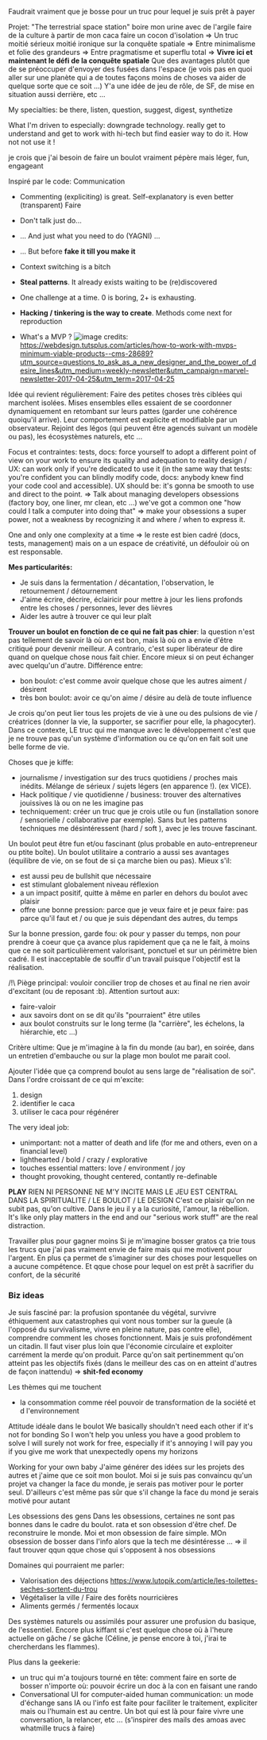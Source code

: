 Faudrait vraiment que je bosse pour un truc pour lequel je suis prêt à payer 


Projet: "The terrestrial space station"
boire mon urine avec de l'argile
faire de la culture à partir de mon caca
faire un cocon d'isolation
=> Un truc moitié sérieux moitié ironique sur la conquête spatiale
=> Entre minimalisme et folie des grandeurs
=> Entre pragmatisme et superflu total
=> **Vivre ici et maintenant le défi de la conquête spatiale**
Que des avantages plutôt que de se préoccuper d'envoyer des fusées dans l'espace (je vois pas en quoi aller sur une planète qui a de toutes façons moins de choses va aider de quelque sorte que ce soit ...)
Y'a une idée de jeu de rôle, de SF, de mise en situation aussi derrière, etc ...


My specialties: be there, listen, question, suggest, digest, synthetize

What I'm driven to especially: downgrade technology. really get to understand and get to work with hi-tech but find easier way to do it. How not not use it !

je crois que j'ai besoin de faire un boulot vraiment pépère mais léger, fun, engageant

Inspiré par le code:
Communication
- Commenting (expliciting) is great. Self-explanatory is even better (transparent)
Faire
- Don't talk just do... 
- ... And just what you need to do (YAGNI) ...
- ... But before **fake it till you make it**

- Context switching is a bitch
- **Steal patterns**. It already exists waiting to be (re)discovered
- One challenge at a time. 0 is boring, 2+ is exhausting.
- **Hacking / tinkering is the way to create**. Methods come next for reproduction  
- What's a MVP ? ![image](https://cloud.githubusercontent.com/assets/24764960/25384935/80086a7e-29c2-11e7-8464-85b4f6bef936.png)
credits: https://webdesign.tutsplus.com/articles/how-to-work-with-mvps-minimum-viable-products--cms-28689?utm_source=questions_to_ask_as_a_new_designer_and_the_power_of_desire_lines&utm_medium=weekly-newsletter&utm_campaign=marvel-newsletter-2017-04-25&utm_term=2017-04-25

Idée qui revient régulièrement:
Faire des petites choses très ciblées qui marchent isolées. Mises ensembles elles essaient de se coordonner dynamiquement en retombant sur leurs pattes (garder une cohérence quoiqu'il arrive). Leur comportement est explicite et modifiable par un observateur.
Rejoint des légos (qui peuvent être agencés suivant un modèle ou pas), les écosystèmes naturels, etc ...

Focus et contraintes:
tests, docs: force yourself to adopt a different point of view on your work to ensure its quality and adequation to reality
design / UX: can work only if you're dedicated to use it (in the same way that tests: you're confident you can blindly modify code, docs: anybody knew find your code cool and accessible). UX should be: it's gonna be smooth to use and direct to the point.
=> Talk about managing developers obsessions (factory boy, one liner, mr clean, etc ...) we've got a common one "how could I talk a computer into doing that" => make your obsessions a super power, not a weakness by recognizing it and where / when to express it.

One and only one complexity at a time => le reste est bien cadré (docs, tests, management) mais on a un espace de créativité, un défouloir où on est responsable.

**Mes particularités:**
- Je suis dans la fermentation / décantation, l'observation, le retournement / détournement
- J'aime écrire, décrire, éclairicir pour mettre à jour les liens profonds entre les choses / personnes, lever des lièvres
- Aider les autre à trouver ce qui leur plaît

**Trouver un boulot en fonction de ce qui ne fait pas chier**:
la question n'est pas tellement de savoir là où on est bon, mais là où on a envie d'être critiqué pour devenir meilleur.
A contrario, c'est super libérateur de dire quand on quelque chose nous fait chier. Encore mieux si on peut échanger avec quelqu'un d'autre.
Différence entre:
- bon boulot: c'est comme avoir quelque chose que les autres aiment / désirent
- très bon boulot: avoir ce qu'on aime / désire au delà de toute influence 

Je crois qu'on peut lier tous les projets de vie à une ou des pulsions de vie / créatrices (donner la vie, la supporter, se sacrifier pour elle, la phagocyter). 
Dans ce contexte, LE truc qui me manque avec le développement c'est que je ne trouve pas qu'un système d'information ou ce qu'on en fait soit une belle forme de vie.

Choses que je kiffe:
- journalisme / investigation sur des trucs quotidiens / proches mais inédits. Mélange de sérieux / sujets légers (en apparence !). (ex VICE). 
- Hack politique / vie quotidienne / business: trouver des alternatives jouissives là ou on ne les imagine pas
- techniquement: créer un truc que je crois utile ou fun (installation sonore / sensorielle / collaborative par exemple). Sans but les patterns techniques me désintéressent (hard / soft ), avec je les trouve fascinant.

Un boulot peut être fun et/ou fascinant (plus probable en auto-entrepreneur ou ptite boîte). Un boulot utilitaire a contrario a aussi ses avantages (équilibre de vie, on se fout de si ça marche bien ou pas). Mieux s'il:
- est aussi peu de bullshit que nécessaire
- est stimulant globalement niveau réflexion
- a un impact positif, quitte à même en parler en dehors du boulot avec plaisir
- offre une bonne pression: parce que je veux faire et je peux faire: pas parce qu'il faut et / ou que je suis dépendant des autres, du temps

Sur la bonne pression, garde fou: ok pour y passer du temps, non pour prendre à coeur que ça avance plus rapidement que ça ne le fait, à moins que ce ne soit particulièrement valorisant, ponctuel et sur un périmètre bien cadré. Il est inacceptable de souffir d'un travail puisque l'objectif est la réalisation.

/!\ Piège principal: vouloir concilier trop de choses et au final ne rien avoir d'excitant (ou de reposant :b).
Attention surtout aux:
- faire-valoir
- aux savoirs dont on se dit qu'ils "pourraient" être utiles
- aux boulot construits sur le long terme (la "carrière", les échelons, la hiérarchie, etc ...) 

Critère ultime:
Que je m'imagine à la fin du monde (au bar), en soirée, dans un entretien d'embauche ou sur la plage mon boulot me parait cool.

Ajouter l'idée que ça comprend boulot au sens large de "réalisation de soi".
Dans l'ordre croissant de ce qui m'excite:
1. design
2. identifier le caca
3. utiliser le caca pour régénérer

The very ideal job:
- unimportant: not a matter of death and life (for me and others, even on a financial level)
- lighthearted / bold / crazy / explorative
- touches essential matters: love / environment / joy
- thought provoking, thought centered, contantly re-definable

**PLAY** RIEN NI PERSONNE NE M'Y INCITE MAIS LE JEU EST CENTRAL DANS LA SPIRITUALITE / LE BOULOT / LE DESIGN
C'est ce plaisir qu'on ne subit pas, qu'on cultive. Dans le jeu il y a la curiosité, l'amour, la rébellion.
It's like only play matters in the end and our "serious work stuff" are the real distraction. 

Travailler plus pour gagner moins
Si je m'imagine bosser gratos ça trie tous les trucs que j'ai pas vraiment envie de faire mais qui me motivent pour l'argent. En plus ça permet de s'imaginer sur des choses pour lesquelles on a aucune compétence. Et qque chose pour lequel on est prêt à sacrifier du confort, de la sécurité

### Biz ideas


Je suis fasciné par: la profusion spontanée du végétal, survivre éthiquement aux catastrophes qui vont nous tomber sur la gueule (à l'opposé du survivalisme, vivre en pleine nature, pas contre elle), comprendre comment les choses fonctionnent. Mais je suis profondément un citadin.
Il faut viser plus loin que l'économie circulaire et exploiter carrément la merde qu'on produit. Parce qu'on sait pertinemment qu'on atteint pas les objectifs fixés (dans le meilleur des cas on en atteint d'autres de façon inattendu)
=> **shit-fed economy**

Les thèmes qui me touchent
- la consommation comme réel pouvoir de transformation de la société et d l'environnement


Attitude idéale dans le boulot
    We basically shouldn't need each other if it's not for bonding
    So I won't help you unless you have a good problem to solve
    I will surely not work for free, especially if it's annoying
    I will pay you if you give me work that unexpectedly opens my horizons

Working for your own baby
    J'aime générer des idées sur les projets des autres et j'aime que ce soit mon boulot.
    Moi si je suis pas convaincu qu'un projet va changer la face du monde, je serais pas motiver pour le porter seul.
    D'ailleurs c'est même pas sûr que s'il change la face du mond je serais motivé pour autant

Les obsessions des gens
    Dans les obsessions, certaines ne sont pas bonnes dans le cadre du boulot.
    rata et son obsession d'être chef. De reconstruire le monde.
    Moi et mon obsession de faire simple. MOn obsession de bosser dans l'info alors que la tech me désintéresse ...
    => il faut trouver qqun qque chose qui s'opposent à nos obsessions

Domaines qui pourraient me parler:

- Valorisation des déjections https://www.lutopik.com/article/les-toilettes-seches-sortent-du-trou
- Végétaliser la ville / Faire des forêts nourricières
- Aliments germés / fermentés locaux

Des systèmes naturels ou assimilés pour assurer une profusion du basique, de l'essentiel. Encore plus kiffant si c'est
quelque chose où à l'heure actuelle on gâche / se gâche (Céline, je pense encore à toi, j'irai te chercherdans les flammes).

Plus dans la geekerie:

- un truc qui m'a toujours tourné en tête: comment faire en sorte de bosser n'importe où: pouvoir écrire un doc à la con en faisant une rando
- Conversational UI for computer-aided human communication: un mode d'échange sans IA ou l'info est faite pour faciliter le traitement, expliciter mais ou l'humain est au centre. Un bot qui est là pour faire vivre une conversation, la relancer, etc ... (s'inspirer des mails des amoas avec whatmille trucs à faire)
